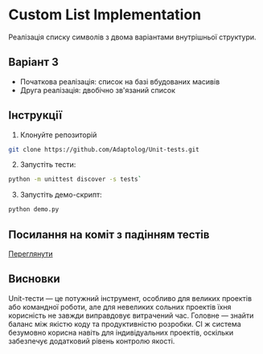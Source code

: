 # Custom List Implementation

Реалізація списку символів з двома варіантами внутрішньої структури.

## Варіант 3
- Початкова реалізація: список на базі вбудованих масивів
- Друга реалізація: двобічно зв'язаний список

## Інструкції
1. Клонуйте репозиторій
```bash
git clone https://github.com/Adaptolog/Unit-tests.git
```
2. Запустіть тести: 
```bash
python -m unittest discover -s tests`
```
3. Запустіть демо-скрипт:
```bash
python demo.py
```
## Посилання на коміт з падінням тестів
[Переглянути](https://github.com/Adaptolog/Unit-tests/actions/runs/14244218246)

## Висновки
Unit-тести — це потужний інструмент, особливо для великих проектів або командної роботи, але для невеликих сольних проектів їхня корисність не завжди виправдовує витрачений час. Головне — знайти баланс між якістю коду та продуктивністю розробки. CI ж система безумовно корисна навіть для індивідуальних проектів, оскільки забезпечує додатковий рівень контролю якості.
